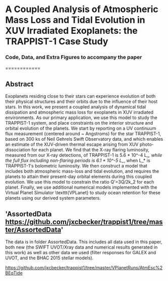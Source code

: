 # A Coupled Analysis of Atmospheric Mass Loss and Tidal Evolution in XUV Irradiated Exoplanets: the TRAPPIST-1 Case Study
### Code, Data, and Extra Figures to accompany the paper
============

Abstract
--------

Exoplanets residing close to their stars can experience evolution of both their physical structures and their orbits due to the influence of their host stars. In this work, we present a coupled analysis of dynamical tidal dissipation and atmospheric mass loss for exoplanets in XUV irradiated environments. As our primary application, we use this model to study the TRAPPIST-1 system, and place constraints on the interior structure and orbital evolution of the planets. We start by reporting on a UV continuum flux measurement (centered around ~ Angstroms) for the star TRAPPIST-1, based on 300 ks of Neil Gehrels Swift Observatory data, and which enables an estimate of the XUV-driven thermal escape arising from XUV photo-dissociation for each planet. We find that the X-ray flaring luminosity, measured from our X-ray detections, of TRAPPIST-1 is 5.6 * 10^-4 L_*, while the full flux including non-flaring periods is 6.1 * 10^-5 L_*, when L_* is TRAPPIST-1's bolometric luminosity. We then construct a model that includes both atmospheric mass-loss and tidal evolution, and requires the planets to attain their present-day orbital elements during this coupled evolution. We use this model to constrain the ratio Q'=3Q/2k_2 for each planet. Finally, we use additional numerical models implemented with the Virtual Planet Simulator \texttt{VPLanet} to study ocean retention for these planets using our derived system parameters.


'AssortedData <https://github.com/jxcbecker/trappist1/tree/master/AssortedData>'
-------------------

The data is in folder AssortedData. This includes all data used in this paper, both new (the SWIFT UVOT/Xray data and numerical results generated in this work) as well as other data we used (filter responses for GALEX and UVOT, and the BHAC 2015 stellar models). 





https://github.com/jxcbecker/trappist1/tree/master/VPlanetRuns/AtmEsc%2BEqTide